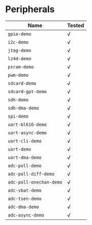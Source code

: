 # Peripherals

| Name                | Tested |
| ------------------- | ------ |
| `gpio-demo`       | √     |
| `i2c-demo`        | √     |
| `jtag-demo`       | √     |
| `lz4d-demo`       | √     |
| `psram-demo`       | √     |
| `pwm-demo`        | √     |
| `sdcard-demo`     | √     |
| `sdcard-gpt-demo` | √     |
| `sdh-demo`     | √     |
| `sdh-dma-demo` | √     |
| `spi-demo`        | √     |
| `uart-bl616-demo`       | √     |
| `uart-async-demo`       | √     |
| `uart-cli-demo`       | √     |
| `uart-demo`       | √     |
| `uart-dma-demo`       | √     |
| `adc-poll-demo`       | √     |
| `adc-poll-diff-demo`       | √     |
| `adc-poll-onechan-demo`       | √     |
| `adc-vbat-demo`       | √     |
| `adc-tsen-demo`       | √     |
| `adc-dma-demo`       | √     |
| `adc-async-demo`       | √     |

